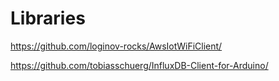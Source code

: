 # Libraries
https://github.com/loginov-rocks/AwsIotWiFiClient/

https://github.com/tobiasschuerg/InfluxDB-Client-for-Arduino/